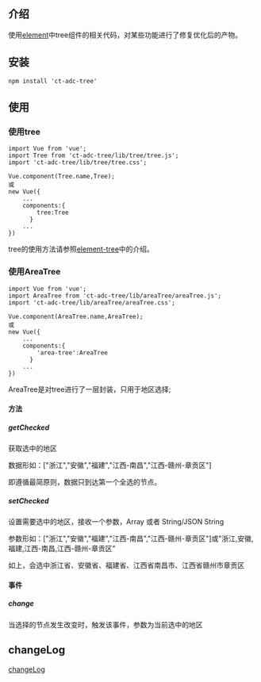 ## 介绍

使用[element](https://github.com/ElemeFE/element)中tree组件的相关代码，对某些功能进行了修复优化后的产物。

## 安装

```
npm install 'ct-adc-tree'
```

## 使用

### 使用tree

```
import Vue from 'vue';
import Tree from 'ct-adc-tree/lib/tree/tree.js';
import 'ct-adc-tree/lib/tree/tree.css';

Vue.component(Tree.name,Tree);
或
new Vue({
    ...
    components:{
        tree:Tree
      }
    ...
})
```

tree的使用方法请参照[element-tree](http://localhost:8085/#/zh-CN/component/tree)中的介绍。

### 使用AreaTree

```
import Vue from 'vue';
import AreaTree from 'ct-adc-tree/lib/areaTree/areaTree.js';
import 'ct-adc-tree/lib/areaTree/areaTree.css';

Vue.component(AreaTree.name,AreaTree);
或
new Vue({
    ...
    components:{
        'area-tree':AreaTree
      }
    ...
})
```

AreaTree是对tree进行了一层封装，只用于地区选择;

#### 方法

##### getChecked

获取选中的地区

数据形如：["浙江","安徽","福建","江西-南昌","江西-赣州-章贡区"]

即遵循最简原则，数据只到达第一个全选的节点。

##### setChecked

设置需要选中的地区，接收一个参数，Array 或者 String/JSON String

参数形如：["浙江","安徽","福建","江西-南昌","江西-赣州-章贡区"]或"浙江,安徽,福建,江西-南昌,江西-赣州-章贡区"

如上，会选中浙江省、安徽省、福建省、江西省南昌市、江西省赣州市章贡区

#### 事件

##### change

当选择的节点发生改变时，触发该事件，参数为当前选中的地区

## changeLog

[changeLog](https://github.com/ct-adc/adc-tree/blob/master/changeLog.md)